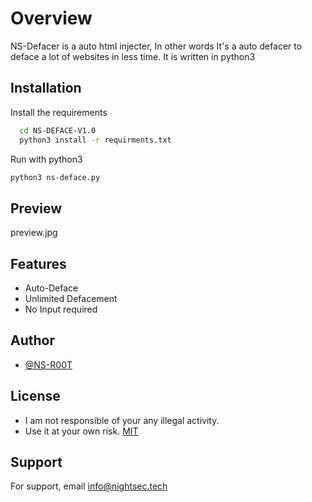 
# Overview

NS-Defacer is a auto html injecter, In other words It's a auto defacer to deface a lot of websites in less time. It is written in python3 

## Installation

Install the requirements

```bash
  cd NS-DEFACE-V1.0
  python3 install -r requirments.txt
```
Run with python3
```bash
python3 ns-deface.py
```

## Preview

preview.jpg
## Features

- Auto-Deface
- Unlimited Defacement
- No Input required



## Author

- [@NS-R00T](https://www.github.com/TheNightSec)


## License

- I am not responsible of your any illegal activity.
- Use it at your own risk. [MIT](https://choosealicense.com/licenses/mit/)


## Support

For support, email info@nightsec.tech 

